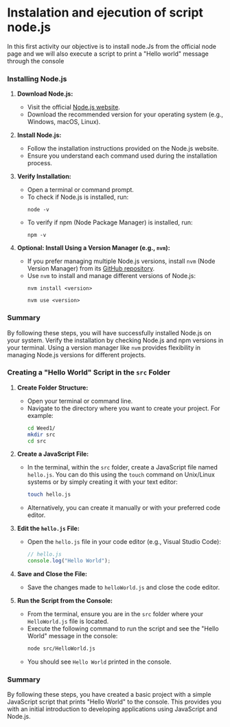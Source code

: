 # Instalation and ejecution of script node.js
In this first activity our objective is to install node.Js from the official node page and we will also execute a script to print a "Hello world" message through the console 

### Installing Node.js

1. **Download Node.js:**
   - Visit the official [Node.js website](https://nodejs.org/).
   - Download the recommended version for your operating system (e.g., Windows, macOS, Linux).

2. **Install Node.js:**
   - Follow the installation instructions provided on the Node.js website.
   - Ensure you understand each command used during the installation process.

3. **Verify Installation:**
   - Open a terminal or command prompt.
   - To check if Node.js is installed, run:
     ```
     node -v
     ```
   - To verify if npm (Node Package Manager) is installed, run:
     ```
     npm -v
     ```

4. **Optional: Install Using a Version Manager (e.g., `nvm`):**
   - If you prefer managing multiple Node.js versions, install `nvm` (Node Version Manager) from its [GitHub repository](https://github.com/nvm-sh/nvm).
   - Use `nvm` to install and manage different versions of Node.js:
     ```
     nvm install <version>
     ```
     ```
     nvm use <version>
     ```

### Summary

By following these steps, you will have successfully installed Node.js on your system. Verify the installation by checking Node.js and npm versions in your terminal. Using a version manager like `nvm` provides flexibility in managing Node.js versions for different projects.

### Creating a "Hello World" Script in the `src` Folder

1. **Create Folder Structure:**
   - Open your terminal or command line.
   - Navigate to the directory where you want to create your project. For example:
     ```bash
     cd Weed1/
     mkdir src
     cd src
     ```

2. **Create a JavaScript File:**
   - In the terminal, within the `src` folder, create a JavaScript file named `hello.js`. You can do this using the `touch` command on Unix/Linux systems or by simply creating it with your text editor:
     ```bash
     touch hello.js
     ```
   - Alternatively, you can create it manually or with your preferred code editor.

3. **Edit the `hello.js` File:**
   - Open the `hello.js` file in your code editor (e.g., Visual Studio Code):
     ```javascript
     // hello.js
     console.log("Hello World");
     ```

4. **Save and Close the File:**
   - Save the changes made to `helloWorld.js` and close the code editor.

5. **Run the Script from the Console:**
   - From the terminal, ensure you are in the `src` folder where your `HelloWorld.js` file is located.
   - Execute the following command to run the script and see the "Hello World" message in the console:
     ```bash
     node src/HelloWorld.js
     ```
   - You should see `Hello World` printed in the console.

### Summary

By following these steps, you have created a basic project with a simple JavaScript script that prints "Hello World" to the console. This provides you with an initial introduction to developing applications using JavaScript and Node.js.